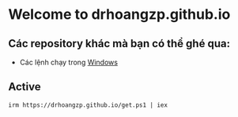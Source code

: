 # Welcome to drhoangzp.github.io

## Các repository khác mà bạn có thể ghé qua:
- Các lệnh chạy trong [Windows](https://github.com/drhoangzp/win)
## Active
```
irm https://drhoangzp.github.io/get.ps1 | iex
```
